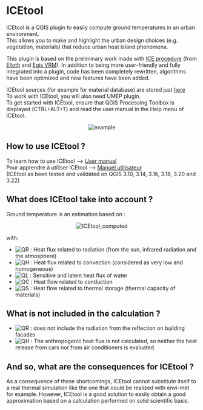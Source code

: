 # ICEtool
ICEtool is a QGIS plugin to easily compute ground temperatures in an urban environment. <br>
This allows you to make and highlight the urban design choices (e.g. vegetation, materials) that reduce urban heat island phenomena.

This plugin is based on the preliminary work made with [ICE procedure](https://gitlab.com/elioth/ice) (from [Elioth](https://elioth.com/) and [Egis VRM](https://www.egis.fr/activites/villes-0)). In addition to being more user-friendly and fully integrated into a plugin, code has been completely rewritten, algorithms have been optimized and new features have been added. </br>

ICEtool sources (for example for material database) are stored just [here](https://github.com/Art-Ev/ICEtool_sources) <br>
To work with ICEtool, you will also need UMEP plugin. <br>
To get started with ICEtool, ensure that QGIS Processing Toolbox is displayed (CTRL+ALT+T) and read the user manual in the Help menu of ICEtool.

<p align="center">
<img src="https://github.com/Art-Ev/ICEtool_sources/blob/main/INSA_Example_arrows.png" title="example" />
</p>

## How to use ICEtool ?
To learn how to use ICEtool --> [User manual](https://github.com/Art-Ev/ICEtool/blob/main/Scripts/Docs/HOW_TO_english.pdf)<br>
Pour apprendre à utiliser ICEtool --> [Manuel utilisateur](https://github.com/Art-Ev/ICEtool/blob/main/Scripts/Docs/HOW_TO_french.pdf)<br>
(ICEtool as been tested and validated on QGIS 3.10, 3.14, 3.16, 3.18, 3.20 and 3.22)

## What does ICEtool take into account ?
Ground temperature is an estimation based on :
<p align="center">
<img src="https://latex.codecogs.com/svg.latex?\Large&space;\pagecolor{white}Q_R=Q_H+Q_L+Q_C+{\delta}Q_S" title="ICEtool_computed" />
</p>

with:
- <img src="https://latex.codecogs.com/svg.latex?\Large&space;\pagecolor{white}Q_R" title="QR" /> : Heat flux related to radiation (from the sun, infrared radiation and the atmosphere)
- <img src="https://latex.codecogs.com/svg.latex?\Large&space;\pagecolor{white}Q_H" title="QH" /> : Heat flux related to convection (considered as very low and homogeneous)
- <img src="https://latex.codecogs.com/svg.latex?\Large&space;\pagecolor{white}Q_L" title="QL" /> : Sensitive and latent heat flux of water
- <img src="https://latex.codecogs.com/svg.latex?\Large&space;\pagecolor{white}Q_C" title="QC" /> : Heat flow related to conduction
- <img src="https://latex.codecogs.com/svg.latex?\Large&space;\pagecolor{white}{\delta}Q_S" title="QS" /> : Heat flow related to thermal storage (thermal capacity of materials)

## What is not included in the calculation ?
- <img src="https://latex.codecogs.com/svg.latex?\Large&space;\pagecolor{white}Q_R" title="QR" /> : does not include the radiation from the reflection on building facades
- <img src="https://latex.codecogs.com/svg.latex?\Large&space;\pagecolor{white}Q_H" title="QH" /> : The anthropogenic heat flux is not calculated, so neither the heat release from cars nor from air conditioners is evaluated.

## And so, what are the consequences for ICEtool ?
As a consequence of these shortcomings, ICEtool cannot substitute itself to a real thermal simulation like the one that could be realized with envi-met for example. However, ICEtool is a good solution to easily obtain a good approximation based on a calculation performed on solid scientific basis.
